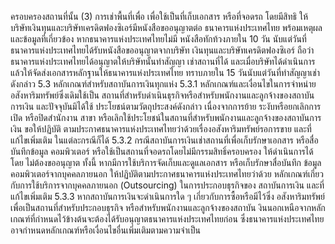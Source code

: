 ครอบครองสถานที่นั้น
(3) การเช่าพื้นที่เพื่อ
เพื่อใช้เป็นที่เก็บเอกสาร หรือที่จอดรถ โดยมีสิทธิ
ให้บริษัทเงินทุนและบริษัทเครดิตฟองซิเอร์มีหนังสือขออนุญาตต่อ
ธนาคารแห่งประเทศไทย พร้อมเหตุผลและข้อมูลที่เกี่ยวข้อง หากธนาคารแห่งประเทศไทยไม่มี
หนังสือทักท้วงภายใน 10 วัน นับแต่วันที่ธนาคารแห่งประเทศไทยได้รับหนังสือขออนุญาตจากบริษัท
เงินทุนและบริษัทเครดิตฟองซิเอร์ ถือว่าธนาคารแห่งประเทศไทยได้อนุญาตให้บริษัทนั้นทำสัญญา
เช่าสถานที่ได้ และเมื่อบริษัทได้ดำเนินการแล้วให้จัดส่งเอกสารหลักฐานให้ธนาคารแห่งประเทศไทย
ทราบภายใน 15 วันนับแต่วันที่ทำสัญญาเช่าดังกล่าว
5.3 หลักเกณฑ์สำหรับสถาบันการเงินทุกแห่ง
5.3.1 หลักเกณฑ์และเงื่อนไขในการจําหน่ายอสังหาริมทรัพย์ซึ่งเดิมใช้เป็น
สถานที่สําหรับดำเนินธุรกิจหรือสําหรับพนักงานและลูกจ้างของสถาบันการเงิน และปัจจุบันมิได้ใช้
ประโยชน์ตามวัตถุประสงค์ดังกล่าว เนื่องจากการย้าย ระงับหรือยกเลิกการเปิด หรือปิดสำนักงาน
สาขา หรือเลิกใช้ประโยชน์ในสถานที่สำหรับพนักงานและลูกจ้างของสถาบันการเงิน ขอให้ปฏิบัติ
ตามประกาศธนาคารแห่งประเทศไทยว่าด้วยเรื่องอสังหาริมทรัพย์รอการขาย และที่แก้ไขเพิ่มเติม
ในแต่ละกรณีก็ได้
5.3.2 กรณีสถาบันการเงินเช่าสถานที่เพื่อเก็บรักษาเอกสาร หรือสื่อบันทึกข้อมูล
คอมพิวเตอร์ หรือใช้เป็นสถานที่จอดรถโดยไม่มีกรรมสิทธิ์ครอบครอง ให้ดำเนินการได้ โดย
ไม่ต้องขออนุญาต ทั้งนี้ หากมีการใช้บริการจัดเก็บและดูแลเอกสาร หรือเก็บรักษาสื่อบันทึก
ข้อมูลคอมพิวเตอร์จากบุคคลภายนอก ให้ปฏิบัติตามประกาศธนาคารแห่งประเทศไทยว่าด้วย
หลักเกณฑ์เกี่ยวกับการใช้บริการจากบุคคลภายนอก (Outsourcing) ในการประกอบธุรกิจของ
สถาบันการเงิน และที่แก้ไขเพิ่มเติม
5.3.3 หากสถาบันการเงินจะดำเนินการใด ๆ เกี่ยวกับการซื้อหรือมีไว้ซึ่ง
อสังหาริมทรัพย์เพื่อเป็นสถานที่สำหรับประกอบธุรกิจ หรือสำหรับพนักงานและลูกจ้างของสถาบัน
งินนอกเหนือจากหลักเกณฑ์ที่กำหนดไว้ข้างต้นจะต้องได้รับอนุญาตธนาคารแห่งประเทศไทยก่อน
ซึ่งธนาคารแห่งประเทศไทยอาจกำหนดหลักเกณฑ์หรือเงื่อนไขอื่นเพิ่มเติมตามความจำเป็น
